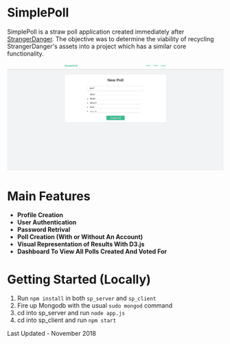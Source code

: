 # SimplePoll
SimplePoll is a straw poll application created immediately after [StrangerDanger](https://github.com/JesseLye/StrangerDanger-QA-Social-Network). The objective was to determine the viability of recycling StrangerDanger's assets into a project which has a similar core functionality.

![screenshot_001 img](doc_imgs/Screenshot_001.png)

# Main Features 

- **Profile Creation**
- **User Authentication**
- **Password Retrival** 
- **Poll Creation (With or Without An Account)**
- **Visual Representation of Results With D3.js**
- **Dashboard To View All Polls Created And Voted For**


# Getting Started (Locally) 

1. Run ```npm install``` in both ```sp_server``` and ```sp_client``` 
1. Fire up Mongodb with the usual ```sudo mongod``` command 
1. cd into sp_server and run ```node app.js```
1. cd into sp_client and run ```npm start```

Last Updated - November 2018 
